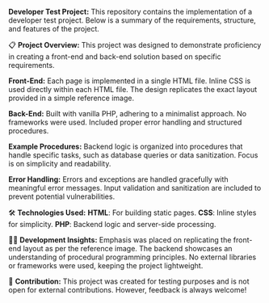 **Developer Test Project:**
This repository contains the implementation of a developer test project. Below is a summary of the requirements, structure, and features of the project.

📋 **Project Overview:**
This project was designed to demonstrate proficiency in creating a front-end and back-end solution based on specific requirements.

**Front-End:**
Each page is implemented in a single HTML file.
Inline CSS is used directly within each HTML file.
The design replicates the exact layout provided in a simple reference image.

**Back-End:**
Built with vanilla PHP, adhering to a minimalist approach.
No frameworks were used.
Included proper error handling and structured procedures.

**Example Procedures:**
Backend logic is organized into procedures that handle specific tasks, such as database queries or data sanitization.
Focus is on simplicity and readability.

**Error Handling:**
Errors and exceptions are handled gracefully with meaningful error messages.
Input validation and sanitization are included to prevent potential vulnerabilities.

🛠️ **Technologies Used:**
**HTML**: For building static pages.
**CSS**: Inline styles for simplicity.
**PHP**: Backend logic and server-side processing.

🧑‍💻 **Development Insights:**
Emphasis was placed on replicating the front-end layout as per the reference image.
The backend showcases an understanding of procedural programming principles.
No external libraries or frameworks were used, keeping the project lightweight.

🤝 **Contribution:**
This project was created for testing purposes and is not open for external contributions. However, feedback is always welcome!
